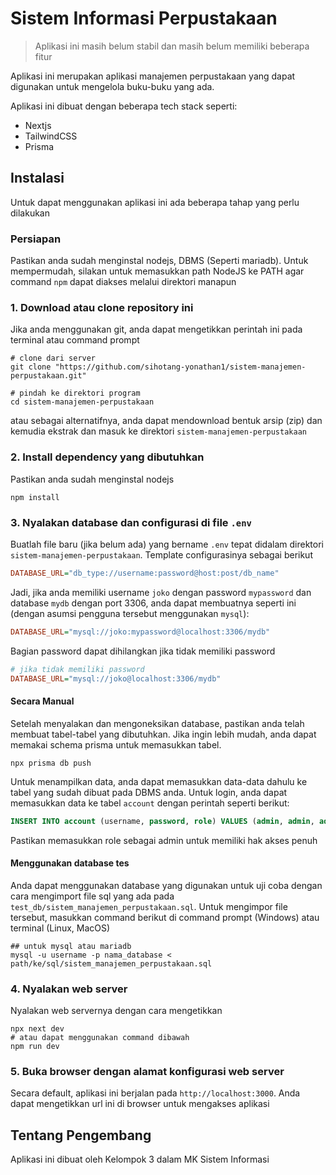 # Sistem Informasi Perpustakaan
> Aplikasi ini masih belum stabil dan masih belum memiliki beberapa fitur

Aplikasi ini merupakan aplikasi manajemen perpustakaan yang dapat digunakan untuk mengelola buku-buku yang ada.

Aplikasi ini dibuat dengan beberapa tech stack seperti:
- Nextjs
- TailwindCSS
- Prisma

## Instalasi
Untuk dapat menggunakan aplikasi ini ada beberapa tahap yang perlu dilakukan

### Persiapan
Pastikan anda sudah menginstal nodejs, DBMS (Seperti mariadb). Untuk mempermudah, silakan untuk memasukkan path NodeJS ke PATH agar command `npm` dapat diakses melalui direktori manapun

### 1. Download atau clone repository ini  
Jika anda menggunakan git, anda dapat mengetikkan perintah ini pada terminal atau command prompt
```shell
# clone dari server
git clone "https://github.com/sihotang-yonathan1/sistem-manajemen-perpustakaan.git"

# pindah ke direktori program
cd sistem-manajemen-perpustakaan
```

atau sebagai alternatifnya, anda dapat mendownload bentuk arsip (zip) dan kemudia ekstrak dan masuk ke direktori `sistem-manajemen-perpustakaan`
### 2. Install dependency yang dibutuhkan
Pastikan anda sudah menginstal nodejs
```shell
npm install
```
### 3. Nyalakan database dan configurasi di file `.env` 
Buatlah file baru (jika belum ada) yang bername `.env` tepat didalam direktori `sistem-manajemen-perpustakaan`.
Template configurasinya sebagai berikut
```ini
DATABASE_URL="db_type://username:password@host:post/db_name"
``` 
Jadi, jika anda memiliki username `joko` dengan password `mypassword` dan database `mydb` dengan port 3306, anda dapat membuatnya seperti ini (dengan asumsi pengguna tersebut menggunakan `mysql`):
```ini
DATABASE_URL="mysql://joko:mypassword@localhost:3306/mydb"
``` 
Bagian password dapat dihilangkan jika tidak memiliki password
```ini
# jika tidak memiliki password
DATABASE_URL="mysql://joko@localhost:3306/mydb"
```

#### Secara Manual
Setelah menyalakan dan mengoneksikan database, pastikan anda telah membuat tabel-tabel yang dibutuhkan. Jika ingin lebih mudah, anda dapat memakai schema prisma untuk memasukkan tabel.

```
npx prisma db push
```

Untuk menampilkan data, anda dapat memasukkan data-data dahulu ke tabel yang sudah dibuat pada DBMS anda. Untuk login, anda dapat memasukkan data ke tabel `account` dengan perintah seperti berikut:
```sql
INSERT INTO account (username, password, role) VALUES (admin, admin, admin)
```
Pastikan memasukkan role sebagai admin untuk memiliki hak akses penuh

#### Menggunakan database tes
Anda dapat menggunakan database yang digunakan untuk uji coba dengan cara mengimport file sql yang ada pada `test_db/sistem_manajemen_perpustakaan.sql`. 
Untuk mengimpor file tersebut, masukkan command berikut di command prompt (Windows) atau terminal (Linux, MacOS)
```shell
## untuk mysql atau mariadb
mysql -u username -p nama_database < path/ke/sql/sistem_manajemen_perpustakaan.sql
```

### 4. Nyalakan web server
Nyalakan web servernya dengan cara mengetikkan
```shell
npx next dev
# atau dapat menggunakan command dibawah
npm run dev
```

### 5. Buka browser dengan alamat konfigurasi web server
Secara default, aplikasi ini berjalan pada `http://localhost:3000`. Anda dapat mengetikkan url ini di browser untuk mengakses aplikasi

## Tentang Pengembang
Aplikasi ini dibuat oleh Kelompok 3 dalam MK Sistem Informasi
